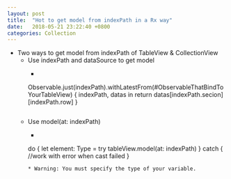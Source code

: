 ```yaml
---
layout: post
title:  "Hot to get model from indexPath in a Rx way"
date:   2018-05-21 23:22:40 +0800
categories: Collection
---
```

* Two ways to get model from indexPath of TableView & CollectionView
  * Use indexPath and dataSource to get model
    * ```
    Observable.just(indexPath).withLatestFrom(#ObservableThatBindToYourTableView) { indexPath, datas in
      return datas[indexPath.secion][indexPath.row]
    }
    ```
  * Use model<T>(at: indexPath)
    * ```
    do {
      let element: Type = try tableView.model(at: indexPath)
    } catch {
      //work with error when cast failed
    }
    ```
    * Warning: You must specify the type of your variable.
